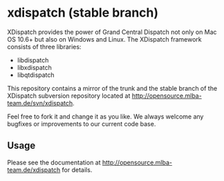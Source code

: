 xdispatch (stable branch)
=========================

XDispatch provides the power of Grand Central Dispatch not only on Mac OS 10.6+
but also on Windows and Linux. The XDispatch framework consists of three libraries:
 * libdispatch
 * libxdispatch
 * libqtdispatch

This repository contains a mirror of the trunk and the stable branch of the
XDispatch subversion repository located at http://opensource.mlba-team.de/svn/xdispatch.

Feel free to fork it and change it as you like. We always welcome any bugfixes or
improvements to our current code base.


Usage
-----

Please see the documentation at http://opensource.mlba-team.de/xdispatch for details.
